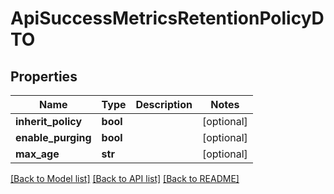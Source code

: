 # ApiSuccessMetricsRetentionPolicyDTO

## Properties
Name | Type | Description | Notes
------------ | ------------- | ------------- | -------------
**inherit_policy** | **bool** |  | [optional] 
**enable_purging** | **bool** |  | [optional] 
**max_age** | **str** |  | [optional] 

[[Back to Model list]](../README.md#documentation-for-models) [[Back to API list]](../README.md#documentation-for-api-endpoints) [[Back to README]](../README.md)

